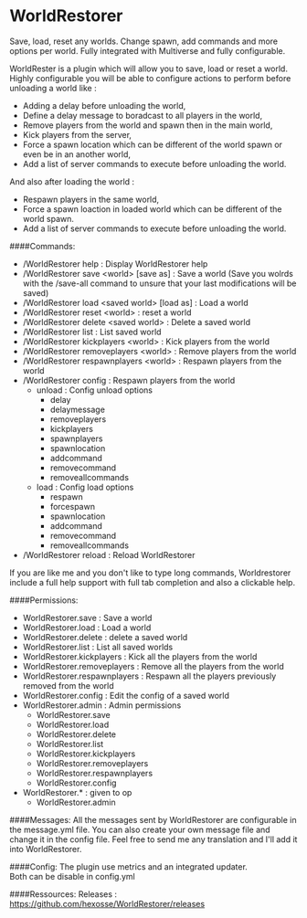 # WorldRestorer 
Save, load, reset any worlds. Change spawn, add commands and more options per world.
Fully integrated with Multiverse and fully configurable.

WorldRester is a plugin which will allow you to save, load or reset a world.
Highly configurable you will be able to configure actions to perform before unloading a world like :
- Adding a delay before unloading the world,
- Define a delay message to boradcast to all players in the world,
- Remove players from the world and spawn then in the main world,
- Kick players from the server,
- Force a spawn location which can be different of the world spawn or even be in an another world,
- Add a list of server commands to execute before unloading the world.

And also after loading the world :
- Respawn players in the same world,
- Force a spawn loaction in loaded world which can be different of the world spawn.
- Add a list of server commands to execute before unloading the world.

####Commands:
* /WorldRestorer help : Display WorldRestorer help
* /WorldRestorer save \<world> [save as] : Save a world (Save you wolrds with the /save-all command to unsure that your last modifications will be saved)
* /WorldRestorer load \<saved world> [load as] : Load a world
* /WorldRestorer reset \<world> : reset a world
* /WorldRestorer delete \<saved world> : Delete a saved world
* /WorldRestorer list : List saved world
* /WorldRestorer kickplayers \<world> : Kick players from the world
* /WorldRestorer removeplayers \<world> : Remove players from the world
* /WorldRestorer respawnplayers \<world> : Respawn players from the world
* /WorldRestorer config : Respawn players from the world
    * unload : Config unload options
        * delay
        * delaymessage
        * removeplayers
        * kickplayers
        * spawnplayers
        * spawnlocation
        * addcommand
        * removecommand
        * removeallcommands
    * load : Config load options
        * respawn
        * forcespawn
        * spawnlocation
        * addcommand
        * removecommand
        * removeallcommands
* /WorldRestorer reload : Reload WorldRestorer

If you are like me and you don't like to type long commands, Worldrestorer include a full help support with full tab completion and also a clickable help.

####Permissions:
* WorldRestorer.save : Save a world
* WorldRestorer.load : Load a world
* WorldRestorer.delete : delete a saved world
* WorldRestorer.list : List all saved worlds
* WorldRestorer.kickplayers : Kick all the players from the world
* WorldRestorer.removeplayers : Remove all the players from the world
* WorldRestorer.respawnplayers : Respawn all the players previously removed from the world
* WorldRestorer.config : Edit the config of a saved world
* WorldRestorer.admin : Admin permissions
  * WorldRestorer.save
  * WorldRestorer.load
  * WorldRestorer.delete
  * WorldRestorer.list
  * WorldRestorer.kickplayers
  * WorldRestorer.removeplayers
  * WorldRestorer.respawnplayers
  * WorldRestorer.config
* WorldRestorer.* : given to op
  * WorldRestorer.admin

####Messages:
All the messages sent by WorldRestorer are configurable in the message.yml file.
You can also create your own message file and change it in the config file.
Feel free to send me any translation and I'll add it into WorldRestorer.

####Config:
The plugin use metrics and an integrated updater.<br>
Both can be disable in config.yml

####Ressources:
Releases : https://github.com/hexosse/WorldRestorer/releases

